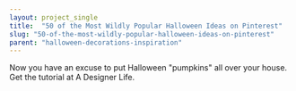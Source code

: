 ```yaml
---
layout: project_single
title:  "50 of the Most Wildly Popular Halloween Ideas on Pinterest"
slug: "50-of-the-most-wildly-popular-halloween-ideas-on-pinterest"
parent: "halloween-decorations-inspiration"
---
```

Now you have an excuse to put Halloween "pumpkins" all over your house.  Get the tutorial at A Designer Life.